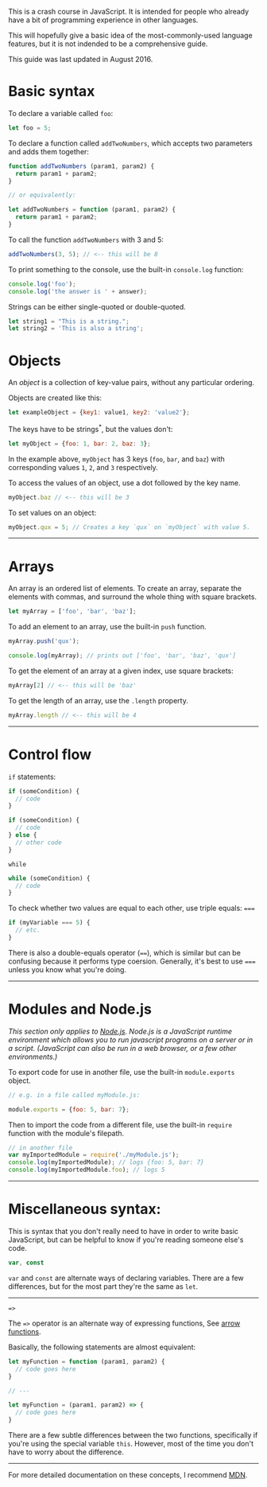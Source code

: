 This is a crash course in JavaScript. It is intended for people who already have a bit of programming experience in other languages.

This will hopefully give a basic idea of the most-commonly-used language features, but it is not indended to be a comprehensive guide.

This guide was last updated in August 2016.

# Basic syntax

To declare a variable called `foo`:

```js
let foo = 5;
```

To declare a function called `addTwoNumbers`, which accepts two parameters and adds them together:

```js
function addTwoNumbers (param1, param2) {
  return param1 + param2;
}

// or equivalently:

let addTwoNumbers = function (param1, param2) {
  return param1 + param2;
}
```

To call the function `addTwoNumbers` with 3 and 5:

```js
addTwoNumbers(3, 5); // <-- this will be 8
```

To print something to the console, use the built-in `console.log` function:

```js
console.log('foo');
console.log('the answer is ' + answer);
```

Strings can be either single-quoted or double-quoted.

```js
let string1 = "This is a string.";
let string2 = 'This is also a string';
```

# Objects

An *object* is a collection of key-value pairs, without any particular ordering.

Objects are created like this:

```js
let exampleObject = {key1: value1, key2: 'value2'};
```

The keys have to be strings<sup>*</sup>, but the values don't:

```js
let myObject = {foo: 1, bar: 2, baz: 3};
```

In the example above, `myObject` has 3 keys (`foo`, `bar`, and `baz`) with corresponding values `1`, `2`, and `3` respectively.

To access the values of an object, use a dot followed by the key name.

```js
myObject.baz // <-- this will be 3
```

To set values on an object:

```js
myObject.qux = 5; // Creates a key `qux` on `myObject` with value 5.
```

---

# Arrays

An array is an ordered list of elements. To create an array, separate the elements with commas, and surround the whole thing with square brackets.

```js
let myArray = ['foo', 'bar', 'baz'];
```

To add an element to an array, use the built-in `push` function.

```js
myArray.push('qux');

console.log(myArray); // prints out ['foo', 'bar', 'baz', 'qux']
```

To get the element of an array at a given index, use square brackets:

```js
myArray[2] // <-- this will be 'baz'
```

To get the length of an array, use the `.length` property.

```js
myArray.length // <-- this will be 4
```

---

# Control flow

`if` statements:

```js
if (someCondition) {
  // code
}
```

```js
if (someCondition) {
  // code
} else {
  // other code
}
```

`while`

```js
while (someCondition) {
  // code
}
```

To check whether two values are equal to each other, use triple equals: `===`

```js
if (myVariable === 5) {
  // etc.
}
```

There is also a double-equals operator (`==`), which is similar but can be confusing because it performs type coersion. Generally, it's best to use `===` unless you know what you're doing.

---

# Modules and Node.js

*This section only applies to [Node.js](https://nodejs.org/en/). Node.js is a JavaScript runtime environment which allows you to run javascript programs on a server or in a script. (JavaScript can also be run in a web browser, or a few other environments.)*

To export code for use in another file, use the built-in `module.exports` object.

```js
// e.g. in a file called myModule.js:

module.exports = {foo: 5, bar: 7};
```

Then to import the code from a different file, use the built-in `require` function with the module's filepath.

```js
// in another file
var myImportedModule = require('./myModule.js');
console.log(myImportedModule); // logs {foo: 5, bar: 7}
console.log(myImportedModule.foo); // logs 5
```

---

# Miscellaneous syntax:

This is syntax that you don't really need to have in order to write basic JavaScript, but can be helpful to know if you're reading someone else's code.

```js
var, const
```

`var` and `const` are alternate ways of declaring variables. There are a few differences, but for the most part they're the same as `let`.

---

`=>`

The `=>` operator is an alternate way of expressing functions, See [arrow functions](https://developer.mozilla.org/en-US/docs/Web/JavaScript/Reference/Functions/Arrow_functions).

Basically, the following statements are almost equivalent:

```js
let myFunction = function (param1, param2) {
  // code goes here
}

// ---

let myFunction = (param1, param2) => {
  // code goes here
}
```

There are a few subtle differences between the two functions, specifically if you're using the special variable `this`. However, most of the time you don't have to worry about the difference.

---

For more detailed documentation on these concepts, I recommend [MDN](https://developer.mozilla.org/en-US/docs/Web/JavaScript).